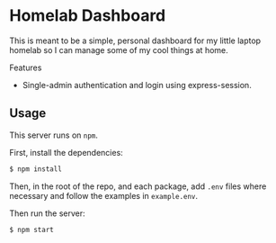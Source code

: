 # Homelab Dashboard

This is meant to be a simple, personal dashboard for my little laptop homelab so I can manage some of my cool things at home.

Features
- Single-admin authentication and login using express-session.

## Usage

This server runs on `npm`.

First, install the dependencies:
```sh
$ npm install
```

Then, in the root of the repo, and each package, add `.env` files where necessary and follow the examples in `example.env`.

Then run the server:
```sh
$ npm start
```